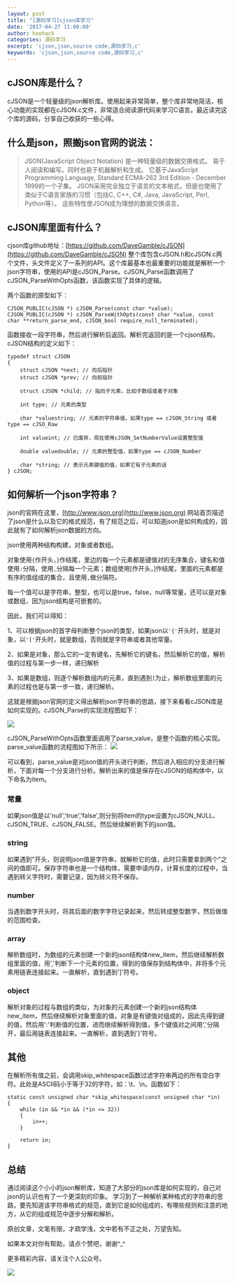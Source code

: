 ```yaml
---
layout: post
title: "[源码学习]cjson库学习"
date: '2017-04-27 11:00:00'
author: hoohack
categories: 源码学习
excerpt: 'cjson,json,source code,源码学习,c'
keywords: 'cjson,json,source code,源码学习,c'
---
```



## cJSON库是什么？
cJSON是一个轻量级的json解析库。使用起来非常简单，整个库非常地简洁，核心功能的实现都在cJSON.c文件，非常适合阅读源代码来学习C语言。最近读完这个库的源码，分享自己收获的一些心得。

## 什么是json，照搬json官网的说法：
> JSON(JavaScript Object Notation) 是一种轻量级的数据交换格式。 易于人阅读和编写。同时也易于机器解析和生成。 它基于JavaScript Programming Language, Standard ECMA-262 3rd Edition - December 1999的一个子集。 JSON采用完全独立于语言的文本格式，但是也使用了类似于C语言家族的习惯（包括C, C++, C#, Java, JavaScript, Perl, Python等）。 这些特性使JSON成为理想的数据交换语言。

<!--more-->

## cJSON库里面有什么？
cjson库github地址：[https://github.com/DaveGamble/cJSON](https://github.com/DaveGamble/cJSON)
整个库包含cJSON.h和cJSON.c两个文件，头文件定义了一系列的API。这个库最基本也最重要的功能就是解析一个json字符串，使用的API是cJSON_Parse。cJSON_Parse函数调用了cJSON_ParseWithOpts函数，该函数实现了具体的逻辑。


两个函数的原型如下：
    
    CJSON_PUBLIC(cJSON *) cJSON_Parse(const char *value);
    CJSON_PUBLIC(cJSON *) cJSON_ParseWithOpts(const char *value, const char **return_parse_end, cJSON_bool require_null_terminated);

函数接收一段字符串，然后进行解析后返回。解析完返回的是一个cjson结构，cJSON结构的定义如下：

    typedef struct cJSON
    {
        struct cJSON *next; // 向后指针
        struct cJSON *prev; // 向前指针

        struct cJSON *child; // 指向子元素，比如子数组或者子对象

        int type; // 元素的类型

        char *valuestring; // 元素的字符串值，如果type == cJSON_String 或者 type == cJSO_Raw
    
        int valueint; // 已废弃，现在使用cJSON_SetNumberValue设置整型值
    
        double valuedouble; // 元素的整型值，如果type == cJSON_Number

        char *string; // 表示元素键值的值，如果它有子元素的话
    } cJSON;

## 如何解析一个json字符串？
json的官网在这里，[http://www.json.org](http://www.json.org)
网站首页描述了json是什么以及它的格式规范，有了规范之后，可以知道json是如何构成的，因此就有了如何解析json数据的方向。

json使用两种结构构建，对象或者数组。

对象使用`{`作开头，`}`作结尾，里边的每一个元素都是键值对的无序集合，键名和值使用`:`分隔，使用`,`分隔每一个元素；数组使用[作开头，]作结尾，里面的元素都是有序的值组成的集合，且使用`,`做分隔符。

每一个值可以是字符串，整型，也可以是true，false，null等常量，还可以是对象或数组，因为json结构是可嵌套的。

因此，我们可以得知：

1、可以根据json的首字母判断整个json的类型，如果json以`'{'`开头时，就是对象，以`'['`开头时，就是数组，否则就是字符串或者其他常量。

2、如果是对象，那么它的一定有键名，先解析它的键名，然后解析它的值，解析值的过程与第一步一样，递归解析

3、如果是数组，则逐个解析数组内的元素，直到遇到`]`为止，解析数组里面的元素的过程也是与第一步一致，递归解析。

这就是根据json官网的定义得出解析json字符串的思路，接下来看看cJSON库是如何实现的。cJSON_Parse的实现流程图如下：

![](https://www.hoohack.me/assets/images/2017/04/cjson-process.png)


cJSON_ParseWithOpts函数里面调用了parse_value，是整个函数的核心实现。
parse_value函数的流程图如下所示：
![](https://www.hoohack.me/assets/images/2017/04/cjson-parse-value.png)


可以看到，parse_value是对json值的开头进行判断，然后进入相应的分支进行解析，下面对每一个分支进行分析。解析出来的值是保存在cJSON的结构体中，以下命名为item。

### 常量
如果json值是以'null','true','false',则分别将item的type设置为cJSON_NULL、cJSON_TRUE、cJSON_FALSE。然后继续解析剩下的json值。

### string
如果遇到"开头，则说明json值是字符串，就解析它的值，此时只需要拿到两个"之间的值即可。保存字符串也是一个结构体，需要申请内存，计算长度的过程中，当遇到转义字符时，需要记录，因为转义符不保存。

### number
当遇到数字开头时，将其后面的数字字符记录起来，然后转成整型数字，然后做值的范围检查。

### array
解析数组时，为数组的元素创建一个新的json结构体new_item，然后继续解析数组里面的值，用','判断下一个元素的位置，得到的值保存到结构体中，并将多个元素用链表连接起来。一直解析，直到遇到']'符号。

### object
解析对象的过程与数组的类似，为对象的元素创建一个新的json结构体new_item，然后继续解析对象里面的值，对象是有键值对组成的，因此先得到键的值，然后用':'判断值的位置，进而继续解析得到值，多个键值对之间用','分隔开，最后用链表连接起来。一直解析，直到遇到'}'符号。

## 其他
在解析所有值之前，会调用skip_whitespace函数过滤字符串两边的所有空白字符。此处是ASCII码小于等于32的字符，如：\t、\n。函数如下：
    
    static const unsigned char *skip_whitespace(const unsigned char *in)
    {
        while (in && *in && (*in <= 32))
        {
            in++;
        }

        return in;
    }

## 总结
通过阅读这个小小的json解析库，知道了大部分的json库是如何实现的，自己对json的认识也有了一个更深刻的印象。
学习到了一种解析某种格式的字符串的思路，要先知道该字符串格式的规范，直到它是如何组成的，有哪些规则和注意的地方，从它的组成规范中逐步分解和解析。

原创文章，文笔有限，才疏学浅，文中若有不正之处，万望告知。

如果本文对你有帮助，请点个赞吧，谢谢^_^

更多精彩内容，请关注个人公众号。

![](https://www.hoohack.me/assets/images/qrcode.jpg)
